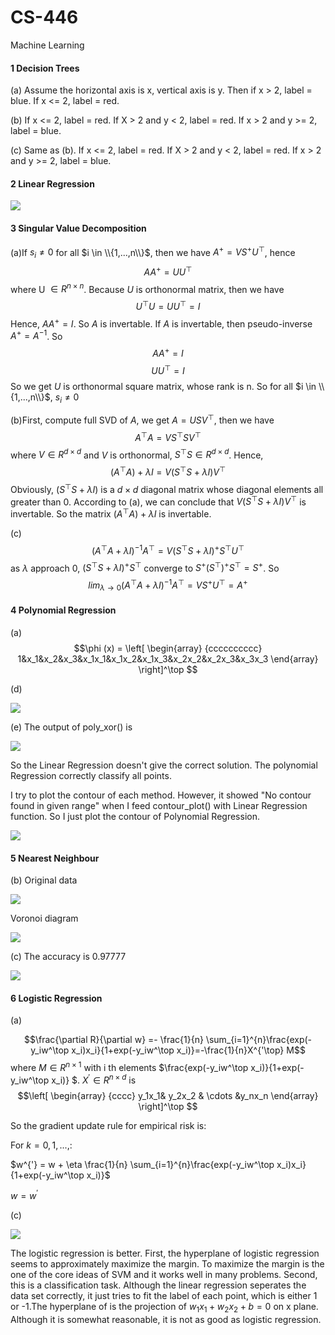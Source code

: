 # CS-446

Machine Learning
#### 1 Decision Trees
(a) Assume the horizontal axis is x, vertical axis is y. Then if x > 2, label = blue. If x <= 2, label = red.

(b) If x <= 2, label = red. If X > 2 and y < 2, label = red. If x > 2 and y >= 2, label = blue.

(c) Same as (b). If x <= 2, label = red. If X > 2 and y < 2, label = red. If x > 2 and y >= 2, label = blue.

#### 2 Linear Regression

![](https://github.com/mungsoo/CS-446/blob/master/image/Q1.3.jpg?raw=true)

#### 3 Singular Value Decomposition
(a)If $s_i \neq 0$  for all $i \in \\{1,...,n\\}$, then we have $A^{+} = VS^{+}U^{\top}$, hence
$$AA^{+} = UU^{\top}$$
where U $\in R^{n \times n}$. Because $U$ is orthonormal matrix, then we have $$U^{\top}U = UU^{\top} = I$$
Hence, $AA^{+}=I$. So $A$ is invertable.
If $A$ is invertable, then pseudo-inverse $A^+ = A^{-1}$. So $$AA^+ = I$$
$$UU^{\top} = I$$
So we get $U$ is orthonormal square matrix, whose rank is n. So for all $i \in \\{1,...,n\\}$,  $s_i \neq 0$

(b)First, compute full SVD of $A$, we get $A = USV^\top$, then we have
$$A^{\top} A = VS^{\top} SV^{\top}$$
where $V \in R^{d \times d}$ and $V$ is orthonormal, $S^\top S \in R^{d \times d}$. Hence, $$(A^\top A) + \lambda I = V (S ^{\top} S + \lambda I)
V^{\top}$$
Obviously, $(S ^{\top} S + \lambda I)$ is a $d \times d$ diagonal matrix whose diagonal elements all greater than 0. According to (a), we can conclude that 
$V (S ^{\top} S + \lambda I)
V^{\top}$ is invertable. So the matrix $(A^\top A) + \lambda I$ is invertable.

(c)$$(A^\top A + \lambda I)^{-1} A^\top = V (S ^\top S + \lambda I)^+ S^\top U^\top$$
as $\lambda$ approach 0, $(S ^\top S + \lambda I)^+ S^\top$ converge to $S^+ (S^\top)^+ S^\top = S^+$.
So $$lim_{\lambda \rightarrow 0} (A^\top A + \lambda I)^{-1} A^\top = VS^+ U^\top = A^+$$

#### 4 Polynomial Regression
(a)
$$\phi (x) =
\left[
\begin{array}
{cccccccccc}
1&x_1&x_2&x_3&x_1x_1&x_1x_2&x_1x_3&x_2x_2&x_2x_3&x_3x_3
\end{array}
\right]^\top
$$

(d)

![](https://github.com/mungsoo/CS-446/blob/master/image/Q4.4.jpg?raw=true)

(e)
The output of poly_xor() is

![](https://github.com/mungsoo/CS-446/blob/master/image/Q4.5-result.jpg?raw=true)

So the Linear Regression doesn't give the correct solution. The polynomial Regression correctly classify all points.

I try to plot the contour of each method. However, it showed "No contour found in given range" when I feed contour_plot() with Linear Regression function. So I just plot the contour of Polynomial Regression.

![](https://github.com/mungsoo/CS-446/blob/master/image/Q4.5.jpg?raw=true)

#### 5 Nearest Neighbour
(b)
Original data

![](https://github.com/mungsoo/CS-446/blob/master/image/1nn_data.jpg?raw=true)

Voronoi diagram

![](https://github.com/mungsoo/CS-446/blob/master/image/1nn_voronoi.jpg?raw=true)

(c)
The accuracy is 0.97777

![](https://github.com/mungsoo/CS-446/blob/master/image/nn_acc.jpg?raw=true)

#### 6 Logistic Regression
(a)


$$\frac{\partial R}{\partial w} =- \frac{1}{n} \sum_{i=1}^{n}\frac{exp(-y_iw^\top x_i)x_i}{1+exp(-y_iw^\top x_i)}=-\frac{1}{n}X^{'\top} M$$
where $M \in R^{n\times 1}$ with i th elements $\frac{exp(-y_iw^\top x_i)}{1+exp(-y_iw^\top x_i)} $. $X^{'} \in R^{n\times d}$ is 
$$\left[
\begin{array}
{cccc}
y_1x_1& y_2x_2 & \cdots &y_nx_n
\end{array}
\right]^\top
$$ 


So the gradient update rule for empirical risk is:

For $k = 0, 1, ...,$:

$w^{'} = w + \eta \frac{1}{n} \sum_{i=1}^{n}\frac{exp(-y_iw^\top x_i)x_i}{1+exp(-y_iw^\top x_i)}$

$w = w^{'}$


(c)

![](https://github.com/mungsoo/CS-446/blob/master/image/log_vs_ols.jpeg?raw=true)

The logistic regression is better. First, the hyperplane of logistic regression seems to approximately maximize the margin. To maximize the margin is the one of the core ideas of SVM and it works well in many problems. Second, this is a classification task. Although the linear regression seperates the data set correctly, it just tries to fit the label of each point, which is either 1 or -1.The hyperplane of is the projection of $w_1x_1+w_2x_2+b=0$ on x plane. Although it is somewhat reasonable, it is not as good as logistic regression.